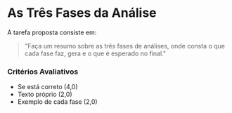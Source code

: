 # As Três Fases da Análise


A tarefa proposta consiste em:

> "Faça um resumo sobre as três fases de análises, onde consta o que cada fase faz, gera e o que é esperado no final."

### Critérios Avaliativos
* Se está correto (4,0)
* Texto próprio (2,0)
* Exemplo de cada fase (2,0)
